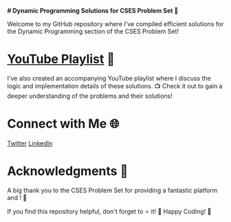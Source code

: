 **# Dynamic Programming Solutions for CSES Problem Set 🚀**

Welcome to my GitHub repository where I've compiled efficient solutions for the Dynamic Programming section of the CSES Problem Set!

# [YouTube Playlist](https://www.youtube.com/playlist?list=PLcXpkI9A-RZI-xF76L0sZq_u-k_yHz8pd) 🎥
I've also created an accompanying YouTube playlist where I discuss the logic and implementation details of these solutions. 📺 Check it out to gain a deeper understanding of the problems and their solutions!

# Connect with Me 🌐
[Twitter]([url](https://twitter.com/Priyansh_31Dec))
[LinkedIn]([url](https://www.linkedin.com/in/priyansh-agarwal/))

# Acknowledgments 🙌
A big thank you to the CSES Problem Set for providing a fantastic platform and ! 🌟

If you find this repository helpful, don't forget to ⭐️ it! 🌟
Happy Coding! 🚀
